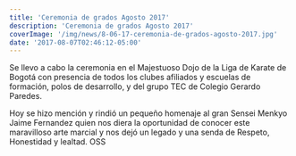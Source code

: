 ```yaml
---
title: 'Ceremonia de grados Agosto 2017'
description: 'Ceremonia de grados Agosto 2017'
coverImage: '/img/news/8-06-17-ceremonia-de-grados-agosto-2017.jpg'
date: '2017-08-07T02:46:12-05:00'
---
```

Se llevo a cabo la ceremonia en el Majestuoso Dojo de la Liga de Karate de Bogotá con presencia de todos los clubes afiliados y escuelas de formación, polos de desarrollo, y del grupo TEC de Colegio Gerardo Paredes.

Hoy se hizo mención y rindió un pequeño homenaje al gran Sensei Menkyo Jaime Fernandez quien nos diera la oportunidad de conocer este maravilloso arte marcial y nos dejó un legado y una senda de Respeto, Honestidad y lealtad. OSS
